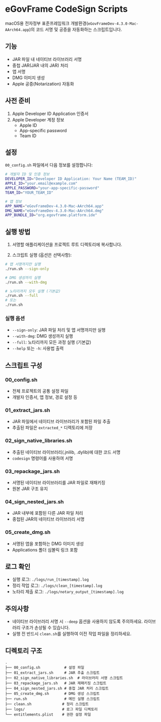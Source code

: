 # eGovFrame CodeSign Scripts

macOS용 전자정부 표준프레임워크 개발환경(`eGovFrameDev-4.3.0-Mac-AArch64.app`)의 코드 서명 및 공증을 자동화하는 스크립트입니다.

## 기능

- JAR 파일 내 네이티브 라이브러리 서명
- 중첩 JAR(JAR 내의 JAR) 처리
- 앱 서명
- DMG 이미지 생성
- Apple 공증(Notarization) 자동화

## 사전 준비

1. Apple Developer ID Application 인증서
2. Apple Developer 계정 정보
   - Apple ID
   - App-specific password
   - Team ID

## 설정

`00_config.sh` 파일에서 다음 정보를 설정합니다:

```sh
# 개발자 ID 및 인증 정보
DEVELOPER_ID="Developer ID Application: Your Name (TEAM_ID)"
APPLE_ID="your.email@example.com"
APPLE_PASSWORD="your-app-specific-password"
TEAM_ID="YOUR_TEAM_ID"

# 앱 정보
APP_NAME="eGovFrameDev-4.3.0-Mac-AArch64.app"
DMG_NAME="eGovFrameDev-4.3.0-Mac-AArch64.dmg"
APP_BUNDLE_ID="org.egovframe.platform.ide"
```

## 실행 방법

1. 서명할 애플리케이션을 프로젝트 루트 디렉토리에 복사합니다.

2. 스크립트 실행 (옵션은 선택사항):
```bash
# 앱 서명까지만 실행
./run.sh --sign-only

# DMG 생성까지 실행
./run.sh --with-dmg

# 노타리까지 모두 실행 (기본값)
./run.sh --full
# 또는
./run.sh
```

### 실행 옵션

- `--sign-only`: JAR 파일 처리 및 앱 서명까지만 실행
- `--with-dmg`: DMG 생성까지 실행
- `--full`: 노타리까지 모든 과정 실행 (기본값)
- `--help` 또는 `-h`: 사용법 출력

## 스크립트 구성

### 00_config.sh
- 전체 프로젝트의 공통 설정 파일
- 개발자 인증서, 앱 정보, 경로 설정 등

### 01_extract_jars.sh
- JAR 파일에서 네이티브 라이브러리가 포함된 파일 추출
- 추출된 파일은 `extracted_*` 디렉토리에 저장

### 02_sign_native_libraries.sh
- 추출된 네이티브 라이브러리(.jnilib, .dylib)에 대한 코드 서명
- `codesign` 명령어를 사용하여 서명

### 03_repackage_jars.sh
- 서명된 네이티브 라이브러리를 JAR 파일로 재패키징
- 원본 JAR 구조 유지

### 04_sign_nested_jars.sh
- JAR 내부에 포함된 다른 JAR 파일 처리
- 중첩된 JAR의 네이티브 라이브러리 서명

### 05_create_dmg.sh
- 서명된 앱을 포함하는 DMG 이미지 생성
- Applications 폴더 심볼릭 링크 포함

## 로그 확인

- 실행 로그: `./logs/run_[timestamp].log`
- 정리 작업 로그: `./logs/clean_[timestamp].log`
- 노타리 제출 로그: `./logs/notary_output_[timestamp].log`

## 주의사항

- 네이티브 라이브러리 서명 시 `--deep` 옵션을 사용하지 않도록 주의하세요. 라이브러리 구조가 손상될 수 있습니다.
- 실행 전 반드시 `clean.sh`를 실행하여 이전 작업 파일을 정리하세요.

## 디렉토리 구조

```
.
├── 00_config.sh           # 설정 파일
├── 01_extract_jars.sh     # JAR 추출 스크립트
├── 02_sign_native_libraries.sh  # 라이브러리 서명 스크립트
├── 03_repackage_jars.sh   # JAR 재패키징 스크립트
├── 04_sign_nested_jars.sh # 중첩 JAR 처리 스크립트
├── 05_create_dmg.sh       # DMG 생성 스크립트
├── run.sh                 # 메인 실행 스크립트
├── clean.sh              # 정리 스크립트
├── logs/                 # 로그 파일 디렉토리
└── entitlements.plist    # 권한 설정 파일
```

